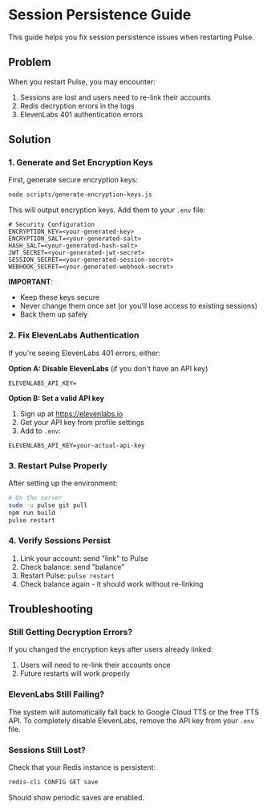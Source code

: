 # Session Persistence Guide

This guide helps you fix session persistence issues when restarting Pulse.

## Problem

When you restart Pulse, you may encounter:
1. Sessions are lost and users need to re-link their accounts
2. Redis decryption errors in the logs
3. ElevenLabs 401 authentication errors

## Solution

### 1. Generate and Set Encryption Keys

First, generate secure encryption keys:

```bash
node scripts/generate-encryption-keys.js
```

This will output encryption keys. Add them to your `.env` file:

```env
# Security Configuration
ENCRYPTION_KEY=<your-generated-key>
ENCRYPTION_SALT=<your-generated-salt>
HASH_SALT=<your-generated-hash-salt>
JWT_SECRET=<your-generated-jwt-secret>
SESSION_SECRET=<your-generated-session-secret>
WEBHOOK_SECRET=<your-generated-webhook-secret>
```

**IMPORTANT**: 
- Keep these keys secure
- Never change them once set (or you'll lose access to existing sessions)
- Back them up safely

### 2. Fix ElevenLabs Authentication

If you're seeing ElevenLabs 401 errors, either:

**Option A: Disable ElevenLabs** (if you don't have an API key)
```env
ELEVENLABS_API_KEY=
```

**Option B: Set a valid API key**
1. Sign up at https://elevenlabs.io
2. Get your API key from profile settings
3. Add to `.env`:
```env
ELEVENLABS_API_KEY=your-actual-api-key
```

### 3. Restart Pulse Properly

After setting up the environment:

```bash
# On the server
sudo -u pulse git pull
npm run build
pulse restart
```

### 4. Verify Sessions Persist

1. Link your account: send "link" to Pulse
2. Check balance: send "balance"
3. Restart Pulse: `pulse restart`
4. Check balance again - it should work without re-linking

## Troubleshooting

### Still Getting Decryption Errors?

If you changed the encryption keys after users already linked:
1. Users will need to re-link their accounts once
2. Future restarts will work properly

### ElevenLabs Still Failing?

The system will automatically fall back to Google Cloud TTS or the free TTS API. To completely disable ElevenLabs, remove the API key from your `.env` file.

### Sessions Still Lost?

Check that your Redis instance is persistent:
```bash
redis-cli CONFIG GET save
```

Should show periodic saves are enabled.